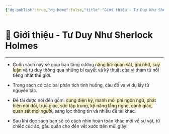 ```yaml
---
{"dg-publish":true,"dg-home":false,"title":"Giới thiệu - Tư Duy Như Sherlock Holmes","date":"2025-01-28","tags":["book","books/tu-duy-nhu-sherlock-holmes","#gioi-thieu"],"permalink":"/publish/books/tu-duy-nhu-sherlock-holmes/gioi-thieu/","dgPassFrontmatter":true,"noteIcon":"","updated":"2025-01-30T09:30:07.516+07:00"}
---
```


# 📝 Giới thiệu - Tư Duy Như Sherlock Holmes
---
- Cuốn sách này sẽ giúp bạn tăng cường <span style="background:rgba(240, 200, 0, 0.2)">năng lực quan sát</span>,<span style="background:rgba(240, 200, 0, 0.2)"> ghi nhớ, suy luận</span> và tư duy thông qua những bí quyết và kỹ thuật của vị thám tử nổi tiếng nhất thế giới.

- Trong sách có các bài phân tích tình huống, câu đố và ví dụ lấy từ nguyên tác.

- Đề tài được nói đến gồm: <span style="background:rgba(240, 200, 0, 0.2)">cung điện ký, manh mối phi ngôn ngữ, phát hiện nói dối, trực giác, sức tập trung, kỹ năng lắng nghe, cảnh giác, quan sát mọi ngườ</span>i, sàng lọc thông tin và nhiều đề tài khác.

- Sau khi đọc sách bạn sẽ có cách nhìn hoàn toàn khác mới về sự vật, từ chiếc cúc áo, gấu quần cho đến vết xước trên mũi giày!